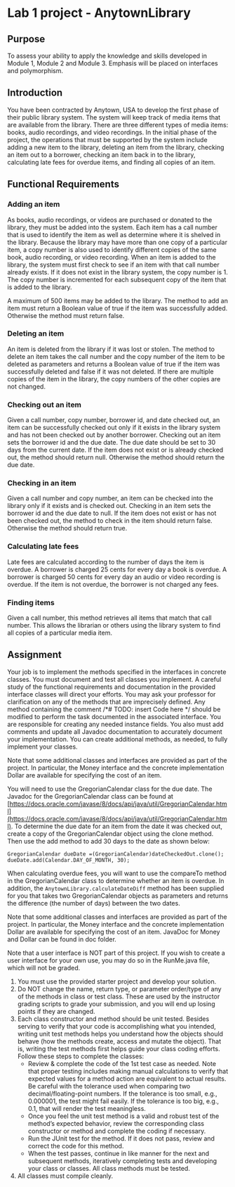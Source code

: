 # Lab 1 project - AnytownLibrary

## Purpose

To assess your ability to apply the knowledge and skills developed in Module 1,
Module 2 and Module 3.
Emphasis will be placed on interfaces and polymorphism. 

## Introduction

You have been contracted by Anytown,
USA to develop the first phase of their public library system.
The system will keep track of media items that are available from the library.
There are three different types of media items:
books,
audio recordings,
and video recordings.
In the initial phase of the project,
the operations that must be supported by the system include adding a new item to the library,
deleting an item from the library,
checking an item out to a borrower,
checking an item back in to the library,
calculating late fees for overdue items,
and finding all copies of an item.

## Functional Requirements

### Adding an item

As books,
audio recordings,
or videos are purchased or donated to the library,
they must be added into the system.
Each item has a call number that is used to identify the item as well as determine where it is shelved in the library.
Because the library may have more than one copy of a particular item,
a copy number is also used to identify different copies of the same book,
audio recording,
or video recording.
When an item is added to the library,
the system must first check to see if an item with that call number already exists.
If it does not exist in the library system,
the copy number is 1.
The copy number is incremented for each subsequent copy of the item that is added to the library.

A maximum of 500 items may be added to the library.
The method to add an item must return a Boolean value of true if the item was successfully added.
Otherwise the method must return false.

### Deleting an item

An item is deleted from the library if it was lost or stolen.
The method to delete an item takes the call number and the copy number of the item to be deleted as parameters and returns a Boolean value of true if the item was successfully deleted and false if it was not deleted. If there are multiple copies of the item in the library, the copy numbers of the other copies are not changed.

### Checking out an item

Given a call number,
copy number,
borrower id,
and date checked out,
an item can be successfully checked out only if it exists in the library system and has not been checked out by another borrower.
Checking out an item sets the borrower id and the due date.
The due date should be set to 30 days from the current date.
If the item does not exist or is already checked out,
the method should return null.
Otherwise the method should return the due date.

### Checking in an item

Given a call number and copy number,
an item can be checked into the library only if it exists and is checked out.
Checking in an item sets the borrower id and the due date to null.
If the item does not exist or has not been checked out,
the method to check in the item should return false.
Otherwise the method should return true.

### Calculating late fees

Late fees are calculated according to the number of days the item is overdue.
A borrower is charged 25 cents for every day a book is overdue.
A borrower is charged 50 cents for every day an audio or video recording is overdue.
If the item is not overdue,
the borrower is not charged any fees.

### Finding items

Given a call number,
this method retrieves all items that match that call number.
This allows the librarian or others using the library system to find all copies of a particular media item.

## Assignment

Your job is to implement the methods specified in the interfaces in concrete classes.
You must document and test all classes you implement.
A careful study of the functional requirements and documentation in the provided interface classes will direct your efforts.
You may ask your professor for clarification on any of the methods that are imprecisely defined.
Any method containing the comment /*# TODO: insert Code here */ should be modified to perform the task documented in the associated interface.
You are responsible for creating any needed instance fields.
You also must add comments and update all Javadoc documentation to accurately document your implementation.
You can create additional methods,
as needed,
to fully implement your classes. 

Note that some additional classes and interfaces are provided as part of the project.
In particular,
the Money interface and the concrete implementation Dollar are available for specifying the cost of an item. 

You will need to use the GregorianCalendar class for the due date.
The Javadoc for the GregorianCalendar class can be found at
[https://docs.oracle.com/javase/8/docs/api/java/util/GregorianCalendar.html](https://docs.oracle.com/javase/8/docs/api/java/util/GregorianCalendar.html).
To determine the due date for an item from the date it was checked out,
create a copy of the GregorianCalendar object using the clone method.
Then use the add method to add 30 days to the date as shown below:

```{java}
GregorianCalendar dueDate =(GregorianCalendar)dateCheckedOut.clone();
dueDate.add(Calendar.DAY_OF_MONTH, 30);
```

When calculating overdue fees,
you will want to use the compareTo method in the GregorianCalendar class to determine whether an item is overdue.
In addition,
the `AnytownLibrary.calculateDateDiff` method has been supplied for you that takes two GregorianCalendar objects as parameters and returns the difference (the number of days) between the two dates.

Note that some additional classes and interfaces are provided as part of the project.
In particular,
the Money interface and the concrete implementation Dollar are available for specifying the cost of an item.
JavaDoc for Money and Dollar can be found in doc folder.

Note that a user interface is NOT part of this project.
If you wish to create a user interface for your own use,
you may do so in the RunMe.java file,
which will not be graded.

1. You must use the provided starter project and develop your solution.
2. Do NOT change the name, return type, or parameter order/type of any of the methods in class or test class. These are used by the instructor grading scripts  to grade your submission, and you will end up losing points if they are changed.
3. Each class constructor and method should be unit tested. Besides serving to verify that your code is accomplishing what you intended, writing unit test methods helps you understand how the objects should behave (how the methods create, access and mutate the object). That is, writing the test methods first helps guide your class coding efforts. Follow these steps to complete the classes:
    - Review & complete the code of the 1st test case as needed. Note that proper testing includes making manual calculations to verify that expected values for a method action are equivalent to actual results. Be careful with the tolerance used when comparing two decimal/floating-point numbers. If the tolerance is too small, e.g., 0.000001, the test might fail easily. If the tolerance is too big, e.g., 0.1, that will render the test meaningless.
    - Once you feel the unit test method is a valid and robust test of the method’s expected behavior, review the corresponding class constructor or method and complete the coding if necessary.
    - Run the JUnit test for the method. If it does not pass, review and correct the code for this method.
    - When the test passes, continue in like manner for the next and subsequent methods, iteratively completing tests and developing your class or classes. All class methods must be tested. 
4. All classes must compile cleanly. 
